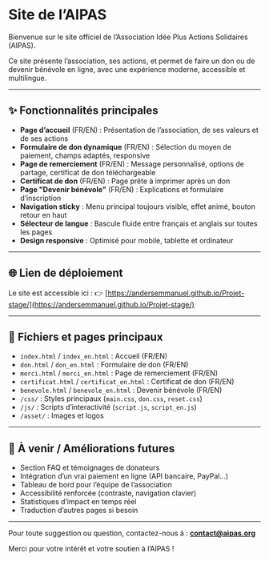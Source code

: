 # Site de l’AIPAS

Bienvenue sur le site officiel de l’Association Idée Plus Actions Solidaires (AIPAS).

Ce site présente l’association, ses actions, et permet de faire un don ou de devenir bénévole en ligne, avec une expérience moderne, accessible et multilingue.

---

## ✨ Fonctionnalités principales

- **Page d’accueil** (FR/EN) : Présentation de l’association, de ses valeurs et de ses actions
- **Formulaire de don dynamique** (FR/EN) : Sélection du moyen de paiement, champs adaptés, responsive
- **Page de remerciement** (FR/EN) : Message personnalisé, options de partage, certificat de don téléchargeable
- **Certificat de don** (FR/EN) : Page prête à imprimer après un don
- **Page "Devenir bénévole"** (FR/EN) : Explications et formulaire d’inscription
- **Navigation sticky** : Menu principal toujours visible, effet animé, bouton retour en haut
- **Sélecteur de langue** : Bascule fluide entre français et anglais sur toutes les pages
- **Design responsive** : Optimisé pour mobile, tablette et ordinateur

---

## 🌐 Lien de déploiement

Le site est accessible ici :
👉 [https://andersemmanuel.github.io/Projet-stage/](https://andersemmanuel.github.io/Projet-stage/)

---

## 📁 Fichiers et pages principaux

- `index.html` / `index_en.html` : Accueil (FR/EN)
- `don.html` / `don_en.html` : Formulaire de don (FR/EN)
- `merci.html` / `merci_en.html` : Page de remerciement (FR/EN)
- `certificat.html` / `certificat_en.html` : Certificat de don (FR/EN)
- `benevole.html` / `benevole_en.html` : Devenir bénévole (FR/EN)
- `/css/` : Styles principaux (`main.css`, `don.css`, `reset.css`)
- `/js/` : Scripts d’interactivité (`script.js`, `script_en.js`)
- `/asset/` : Images et logos

---

## 🚀 À venir / Améliorations futures

- Section FAQ et témoignages de donateurs
- Intégration d’un vrai paiement en ligne (API bancaire, PayPal…)
- Tableau de bord pour l’équipe de l’association
- Accessibilité renforcée (contraste, navigation clavier)
- Statistiques d’impact en temps réel
- Traduction d’autres pages si besoin

---

Pour toute suggestion ou question, contactez-nous à : **contact@aipas.org**

Merci pour votre intérêt et votre soutien à l’AIPAS ! 